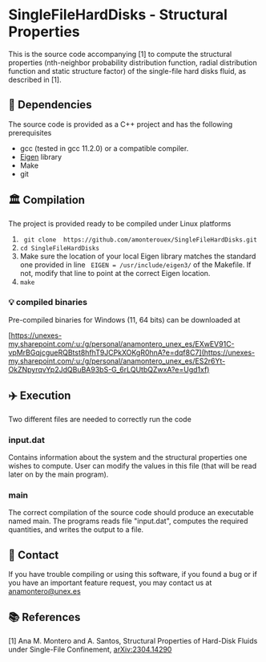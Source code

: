 # SingleFileHardDisks - Structural Properties

This is the source code accompanying [1] to compute the structural properties (nth-neighbor probability distribution function, radial distribution function and static structure factor) of the single-file hard disks fluid, as described in [1].

## :ferris_wheel: Dependencies

The source code is provided as a C++ project and has the following prerequisites
- gcc (tested in gcc 11.2.0) or a compatible compiler.
- [Eigen](https://eigen.tuxfamily.org/index.php?title=Main_Page) library
- Make
- git

## :classical_building: Compilation

The project is provided ready to be compiled under Linux platforms
1. `` git clone  https://github.com/amonterouex/SingleFileHardDisks.git``
2. `` cd SingleFileHardDisks ``
4. Make sure the location of your local Eigen library matches the standard one provided in line
`` EIGEN = /usr/include/eigen3/``
of the Makefile. If not, modify that line to point at the correct Eigen location.
3. `` make ``

### :bulb: compiled binaries

Pre-compiled binaries for Windows (11, 64 bits) can be downloaded at

[https://unexes-my.sharepoint.com/:u:/g/personal/anamontero_unex_es/EXwEV91C-vpMrBGqjcgueRQBtst8hfhT9JCPkXOKgR0hnA?e=dqf8C7](https://unexes-my.sharepoint.com/:u:/g/personal/anamontero_unex_es/ES2r6Yt-OkZNpyrqvYp2JdQBuBA93bS-G_6rLQUtbQZwxA?e=Ugd1xf)

## :airplane: Execution

Two different files are needed to correctly run the code

### input.dat

Contains information about the system and the structural properties one wishes to compute. User can modify the values in this file (that will be read later on by the main program).

### main

The correct compilation of the source code should produce an executable named main. The programs reads file "input.dat", computes the required quantities, and writes the output to a file.


## :envelope_with_arrow: Contact

If you have trouble compiling or using this software, if you found a bug or if you have an important feature request, you may contact us at <anamontero@unex.es>

## :books: References
[1] Ana M. Montero and A. Santos, Structural Properties of Hard-Disk Fluids under Single-File Confinement, 	[arXiv:2304.14290](https://arxiv.org/pdf/2304.14290)
